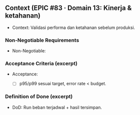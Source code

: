 <!-- AUTO:CONTEXT_V1 BEGIN -->
<!-- parent:#16 epic:#83 generated:2025-08-23T16:22:15.748Z -->
## Context (EPIC #83 · Domain 13: Kinerja & ketahanan)

- Context: Validasi performa dan ketahanan sebelum produksi.


### Non-Negotiable Requirements
- Non-Negotiable:


### Acceptance Criteria (excerpt)
- Acceptance:
  
  - [ ] p95/p99 sesuai target, error rate < budget.


### Definition of Done (excerpt)
- DoD: Run beban terjadwal + hasil tersimpan.

<!-- AUTO:CONTEXT_V1 END -->
